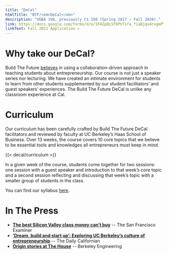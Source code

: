 ```yaml
---
title: "DeCal"
htmlTitle: "BTF/<em>DeCal</em>"
description: "UGBA 198, previously CS 198 (Spring 2017 – Fall 2020)."
link: https://docs.google.com/forms/d/e/1FAIpQLSfDPnTsfa_f1aBjqx4rxgmPYNXLFofNO56l8Z2V4Agsm3JcFg/viewform?usp=sf_link
linkText: Fall 2022 Application »
---
```


# Why take our DeCal?

Build The Future [believes](/about#mission) in using a collaboration-driven approach in teaching students about entrepreneurship. Our course is not just a speaker series nor lecturing. We have created an intimate environment for students to learn from other students supplemented by our student facilitators’ and guest speakers’ experiences. The Build The Future DeCal is unlike any classroom experience at Cal.

# Curriculum

Our curriculum has been carefully crafted by Build The Future DeCal facilitators and reviewed by faculty at UC Berkeley’s Haas School of Business. Over 13 weeks, the course covers 10 core topics that we believe to be essential tools and knowledges all entrepreneurs must keep in mind. 

{{< decal/curriculum >}}

In a given week of the course, students come together for two sessions: one session with a guest speaker and introduction to that week’s core topic and a second session reflecting and discussing that week’s topic with a smaller group of students in the class.

You can find our syllabus [here](https://docs.google.com/document/d/18MEmXKHjCckiGeoQJ6z8kP7c1xKeUE40sXmYIUea7w0/edit).

# In The Press

* **[The best Silicon Valley class money can’t buy](https://www.sfexaminer.com/news/the-best-silicon-valley-class-money-cant-buy/)** -- The San Francisco Examiner
* **[‘Dream, build and start up’: Exploring UC Berkeley’s culture of entrepreneurship](https://www.dailycal.org/2018/08/08/dream-build-start-exploring-uc-berkeleys-culture-entrepreneurship/)** -- The Daily Californian
* **[Origin stories at The House](https://engineering.berkeley.edu/news/2017/03/origin-stories-at-the-house/)** -- Berkeley Engineering
